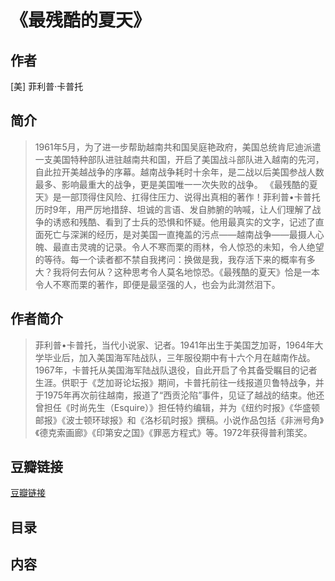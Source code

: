 《最残酷的夏天》
=======================

## 作者
  [美] 菲利普·卡普托 
  
## 简介
> 1961年5月，为了进一步帮助越南共和国吴庭艳政府，美国总统肯尼迪派遣一支美国特种部队进驻越南共和国，开启了美国战斗部队进入越南的先河，自此拉开美越战争的序幕。越南战争耗时十余年，是二战以后美国参战人数最多、影响最重大的战争，更是美国唯一一次失败的战争。
《最残酷的夏天》是一部顶得住风险、扛得住压力、说得出真相的著作！菲利普•卡普托历时9年，用严厉地措辞、坦诚的言语、发自肺腑的呐喊，让人们理解了战争的诱惑和残酷、看到了士兵的恐惧和怀疑。他用最真实的文字，记述了直面死亡与深渊的经历，是对美国一直掩盖的污点——越南战争——最摄人心魄、最直击灵魂的记录。令人不寒而栗的雨林，令人惊恐的未知，令人绝望的等待。每一个读者都不禁自我拷问：换做是我，我存活下来的概率有多大？我将何去何从？这种思考令人莫名地惊恐。《最残酷的夏天》恰是一本令人不寒而栗的著作，即便是最坚强的人，也会为此潸然泪下。

## 作者简介
> 菲利普•卡普托，当代小说家、记者。1941年出生于美国芝加哥，1964年大学毕业后，加入美国海军陆战队，三年服役期中有十六个月在越南作战。1967年，卡普托从美国海军陆战队退役，自此开启了令其备受瞩目的记者生涯。供职于《芝加哥论坛报》期间，卡普托前往一线报道贝鲁特战争，并于1975年再次前往越南，报道了“西贡沦陷”事件，见证了越战的结束。他还曾担任《时尚先生（Esquire）》担任特约编辑，并为《纽约时报》《华盛顿邮报》《波士顿环球报》和《洛杉矶时报》撰稿。小说作品包括《非洲号角》《德克索画廊》《印第安之国》《罪恶方程式》等。1972年获得普利策奖。


## 豆瓣链接
[豆瓣链接](https://book.douban.com/subject/25829252/)

## 目录

## 内容

